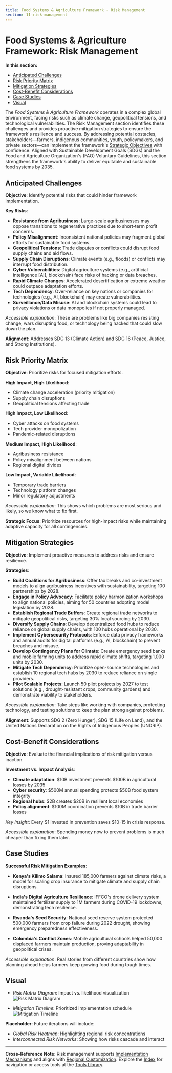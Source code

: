 ```yaml
---
title: Food Systems & Agriculture Framework - Risk Management
section: 11-risk-management
---
```


# Food Systems & Agriculture Framework: Risk Management

**In this section:**
- [Anticipated Challenges](#anticipated-challenges)
- [Risk Priority Matrix](#risk-priority-matrix)
- [Mitigation Strategies](#mitigation-strategies)
- [Cost-Benefit Considerations](#cost-benefit-considerations)
- [Case Studies](#case-studies)
- [Visual](#visual)

The *Food Systems & Agriculture Framework* operates in a complex global environment, facing risks such as climate change, geopolitical tensions, and technological vulnerabilities. The Risk Management section identifies these challenges and provides proactive mitigation strategies to ensure the framework's resilience and success. By addressing potential obstacles, stakeholders—farmers, indigenous communities, youth, policymakers, and private sectors—can implement the framework's [Strategic Objectives](/framework/docs/implementation/food-systems#07-strategic-objectives) with confidence. Aligned with Sustainable Development Goals (SDGs) and the Food and Agriculture Organization's (FAO) Voluntary Guidelines, this section strengthens the framework's ability to deliver equitable and sustainable food systems by 2035.

## <a id="anticipated-challenges"></a>Anticipated Challenges
**Objective**: Identify potential risks that could hinder framework implementation.

**Key Risks**:
- **Resistance from Agribusiness**: Large-scale agribusinesses may oppose transitions to regenerative practices due to short-term profit concerns.
- **Policy Misalignment**: Inconsistent national policies may fragment global efforts for sustainable food systems.
- **Geopolitical Tensions**: Trade disputes or conflicts could disrupt food supply chains and aid flows.
- **Supply Chain Disruptions**: Climate events (e.g., floods) or conflicts may interrupt food distribution.
- **Cyber Vulnerabilities**: Digital agriculture systems (e.g., artificial intelligence [AI], blockchain) face risks of hacking or data breaches.
- **Rapid Climate Changes**: Accelerated desertification or extreme weather could outpace adaptation efforts.
- **Tech Dependency**: Over-reliance on key nations or companies for technologies (e.g., AI, blockchain) may create vulnerabilities.
- **Surveillance/Data Misuse**: AI and blockchain systems could lead to privacy violations or data monopolies if not properly managed.

*Accessible explanation*: These are problems like big companies resisting change, wars disrupting food, or technology being hacked that could slow down the plan.

**Alignment**: Addresses SDG 13 (Climate Action) and SDG 16 (Peace, Justice, and Strong Institutions).

## <a id="risk-priority-matrix"></a>Risk Priority Matrix
**Objective**: Prioritize risks for focused mitigation efforts.

**High Impact, High Likelihood**:
- Climate change acceleration (priority mitigation)
- Supply chain disruptions
- Geopolitical tensions affecting trade

**High Impact, Low Likelihood**:
- Cyber attacks on food systems
- Tech provider monopolization
- Pandemic-related disruptions

**Medium Impact, High Likelihood**:
- Agribusiness resistance
- Policy misalignment between nations
- Regional digital divides

**Low Impact, Variable Likelihood**:
- Temporary trade barriers
- Technology platform changes
- Minor regulatory adjustments

*Accessible explanation*: This shows which problems are most serious and likely, so we know what to fix first.

**Strategic Focus**: Prioritize resources for high-impact risks while maintaining adaptive capacity for all contingencies.

## <a id="mitigation-strategies"></a>Mitigation Strategies
**Objective**: Implement proactive measures to address risks and ensure resilience.

**Strategies**:
- **Build Coalitions for Agribusiness**: Offer tax breaks and co-investment models to align agribusiness incentives with sustainability, targeting 100 partnerships by 2028.
- **Engage in Policy Advocacy**: Facilitate policy harmonization workshops to align national policies, aiming for 50 countries adopting model legislation by 2028.
- **Establish Regional Trade Buffers**: Create regional trade networks to mitigate geopolitical risks, targeting 30% local sourcing by 2030.
- **Diversify Supply Chains**: Develop decentralized food hubs to reduce reliance on global supply chains, with 100 hubs operational by 2030.
- **Implement Cybersecurity Protocols**: Enforce data privacy frameworks and annual audits for digital platforms (e.g., AI, blockchain) to prevent breaches and misuse.
- **Develop Contingency Plans for Climate**: Create emergency seed banks and mobile farming units to address rapid climate shifts, targeting 1,000 units by 2030.
- **Mitigate Tech Dependency**: Prioritize open-source technologies and establish 10 regional tech hubs by 2030 to reduce reliance on single providers.
- **Pilot Scalable Projects**: Launch 50 pilot projects by 2027 to test solutions (e.g., drought-resistant crops, community gardens) and demonstrate viability to stakeholders.

*Accessible explanation*: Take steps like working with companies, protecting technology, and testing solutions to keep the plan strong against problems.

**Alignment**: Supports SDG 2 (Zero Hunger), SDG 15 (Life on Land), and the United Nations Declaration on the Rights of Indigenous Peoples (UNDRIP).

## <a id="cost-benefit-considerations"></a>Cost-Benefit Considerations
**Objective**: Evaluate the financial implications of risk mitigation versus inaction.

**Investment vs. Impact Analysis**:
- **Climate adaptation**: $10B investment prevents $100B in agricultural losses by 2035
- **Cyber security**: $500M annual spending protects $50B food system integrity
- **Regional hubs**: $2B creates $20B in resilient local economies
- **Policy alignment**: $100M coordination prevents $10B in trade barrier losses

*Key Insight*: Every $1 invested in prevention saves $10-15 in crisis response.

*Accessible explanation*: Spending money now to prevent problems is much cheaper than fixing them later.

## <a id="case-studies"></a>Case Studies
**Successful Risk Mitigation Examples**:

- **Kenya's Kilimo Salama**: Insured 185,000 farmers against climate risks, a model for scaling crop insurance to mitigate climate and supply chain disruptions.

- **India's Digital Agriculture Resilience**: IFFCO's drone delivery system maintained fertilizer supply to 1M farmers during COVID-19 lockdowns, demonstrating tech resilience.

- **Rwanda's Seed Security**: National seed reserve system protected 500,000 farmers from crop failure during 2022 drought, showing emergency preparedness effectiveness.

- **Colombia's Conflict Zones**: Mobile agricultural schools helped 50,000 displaced farmers maintain production, proving adaptability in geopolitical crises.

*Accessible explanation*: Real stories from different countries show how planning ahead helps farmers keep growing food during tough times.

## <a id="visual"></a>Visual
- *Risk Matrix Diagram*: Impact vs. likelihood visualization
![Risk Matrix Diagram](/images/framework/food-systems/risk-matrix-diagram.svg)

- *Mitigation Timeline*: Prioritized implementation schedule
![Mitigation Timeline](/images/framework/food-systems/mitigation-timeline.svg.svg)

**Placeholder**: Future iterations will include:
- *Global Risk Heatmap*: Highlighting regional risk concentrations
- *Interconnected Risk Networks*: Showing how risks cascade and interact

---

**Cross-Reference Note**: Risk management supports [Implementation Mechanisms](/framework/docs/implementation/food-systems#08-implementation-mechanisms) and aligns with [Regional Customization](/framework/docs/implementation/food-systems#10-regional-customization). Explore the [Index](/framework/docs/implementation/food-systems) for navigation or access tools at the [Tools Library](/framework/tools/food-systems).
